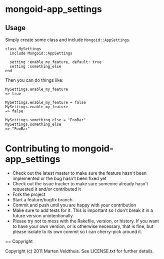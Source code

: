 # mongoid-app_settings

## Usage

Simply create some class and include `Mongoid::AppSettings`.

    class MySettings
      include Mongoid::AppSettings
      
      setting :enable_my_feature, default: true
      setting :something_else
    end

Then you can do things like:

    MySettings.enable_my_feature 
    => true
    
    MySettings.enable_my_feature = false
    MySettings.enable_my_feature
    => false

    MySettings.something_else = "FooBar"
    MySettings.something_else
    => "FooBar"

# Contributing to mongoid-app_settings
 
* Check out the latest master to make sure the feature hasn't been implemented or the bug hasn't been fixed yet
* Check out the issue tracker to make sure someone already hasn't requested it and/or contributed it
* Fork the project
* Start a feature/bugfix branch
* Commit and push until you are happy with your contribution
* Make sure to add tests for it. This is important so I don't break it in a future version unintentionally.
* Please try not to mess with the Rakefile, version, or history. If you want to have your own version, or is otherwise necessary, that is fine, but please isolate to its own commit so I can cherry-pick around it.

== Copyright

Copyright (c) 2011 Marten Veldthuis. See LICENSE.txt for
further details.

